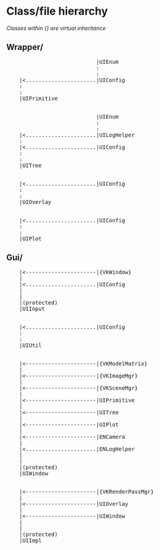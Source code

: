 # Class/file hierarchy
<i>Classes within {} are virtual inheritance</i>

## Wrapper/
<pre>
                            |UIEnum
                            :
                            :
    |<......................|UIConfig
    :
    :
    |UIPrimitive


                            |UIEnum
                            :
                            :
    |<......................|UILogHelper
    :
    |<......................|UIConfig
    :
    :
    |UITree


    |<......................|UIConfig
    :
    :
    |UIOverlay


    |<......................|UIConfig
    :
    :
    |UIPlot
</pre>

## Gui/
<pre>
    |<----------------------|{VKWindow}
    |
    |<......................|UIConfig
    |
    |
    |(protected)
    |UIInput


    |<......................|UIConfig
    :
    :
    |UIUtil


    |<----------------------|{VKModelMatrix}
    |
    |<----------------------|{VKImageMgr}
    |
    |<----------------------|{VKSceneMgr}
    |
    |<----------------------|UIPrimitive
    |
    |<----------------------|UITree
    |
    |<----------------------|UIPlot
    |
    |<----------------------|ENCamera
    |
    |<......................|ENLogHelper
    |
    |
    |(protected)
    |UIWindow


    |<----------------------|{VKRenderPassMgr}
    |
    |<----------------------|UIOverlay
    |
    |<----------------------|UIWindow
    |
    |
    |(protected)
    |UIImpl
</pre>